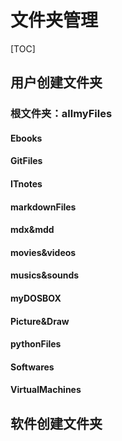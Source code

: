 # 文件夹管理

[TOC]


## 用户创建文件夹

### 根文件夹：allmyFiles

#### Ebooks

#### GitFiles

#### ITnotes

#### markdownFiles

#### mdx&mdd

#### movies&videos

#### musics&sounds

#### myDOSBOX

#### Picture&Draw

#### pythonFiles

#### Softwares

#### VirtualMachines



## 软件创建文件夹

